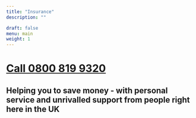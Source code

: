 ```yaml
---
title: "Insurance"
description: ""

draft: false
menu: main
weight: 1
---
```


<h1 class="super-f1 super-f1-ns fw1 ma0">
  <a class="link" href="tel:0800 819 9320">
  Call 0800 819 9320</a>
</h1>
<h2 class="super-f2 super-f2-ns fw2 ma0 mt3">
  Helping you to save money - with personal service and unrivalled support from people right here in the UK
</h2>
